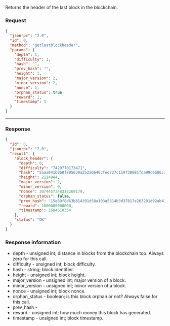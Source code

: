 Returns the header of the last block in the blockchain.

### Request

```json
{
  "jsonrpc": "2.0",
  "id": 0,
  "method": "getlastblockheader",
  "params": {
    "depth": 1,
    "difficulty": 1,
    "hash": "",
    "prev_hash": "",
    "height": 1,
    "major_version": 2,
    "minor_version": 2,
    "nonce": 1,
    "orphan_status": true,
    "reward": 1,
    "timestamp": 1
  }
}
```

---

### Response

```json
{
  "id": 0,
  "jsonrpc": "2.0",
  "result": {
    "block_header": {
      "depth": 0,
      "difficulty": "7420770173471",
      "hash": "5aaa041b0b0f805638a252a6646cfed727c119f38081fda99ceb06cafc00dd7c",
      "height": 2114944,
      "major_version": 2,
      "minor_version": 0,
      "nonce": 3074457348328269179,
      "orphan_status": false,
      "prev_hash": "15e89f8d63b814391d58a103a5314b3d37817e263201d92ab413ee680ea45a95",
      "reward": 1000000000000,
      "timestamp": 1684610354
    },
    "status": "OK"
  }
}
```

### Response information

- depth - unsigned int; distance in blocks from the blockchain top. Always zero for this call.
- difficulty - unsigned int; block difficulty.
- hash - string; block identifier.
- height - unsigned int; block height.
- major_version - unsigned int; major version of a block.
- minor_version - unsigned int; minor version of a block.
- nonce - unsigned int; block nonce.
- orphan_status - boolean; is this block orphan or not? Always false for this call.
- prev_hash -
- reward - unsigned int; how much money this block has generated.
- timestamp - unsigned int; block timestamp.
